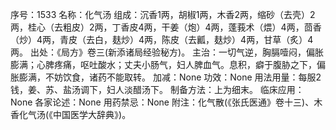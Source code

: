序号：1533
名称：化气汤
组成：沉香1两，胡椒1两，木香2两，缩砂（去壳）2两，桂心（去粗皮）2两，丁香皮4两，干姜（炮）4两，蓬莪术（煨）4两，茴香（炒）4两，青皮（去白，麸炒）4两，陈皮（去瓤，麸炒）4两，甘草（炙）4两。
出处：《局方》卷三(新添诸局经验秘方)。
主治：一切气逆，胸膈噎闷，偏胀膨满；心脾疼痛，呕吐酸水；丈夫小肠气，妇人脾血气。息积，癖于腹胁之下，偏胀膨满，不妨饮食，诸药不能取转。
加减：None
功效：None
用法用量：每服2钱，姜、苏、盐汤调下，妇人淡醋汤下。
制备方法：上为细末。
临床应用：None
各家论述：None
用药禁忌：None
附注：化气散(《张氏医通》卷十三)、木香化气汤(《中国医学大辞典》)。
